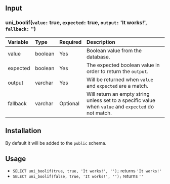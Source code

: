## Input

### uni_boolif(`value:` true, `expected:` true, `output:` 'It works!', `fallback:` '')

Variable | Type | Required | Description 
:------- | :--- | -------- | :----------
value | boolean |  Yes | Boolean value from the database.
expected | boolean | Yes | The expected boolean value in order to return the `output`.
output | varchar | Yes | Will be returned when `value` and `expected` are a match.
fallback | varchar | Optional | Will return an empty string unless set to a specific value when `value` and `expected` do not match.


## Installation

By default it will be added to the `public` schema.

## Usage

-  ```SELECT uni_boolif(true, true, 'It works!', '');``` returns `'It works!'`
-  ```SELECT uni_boolif(false, true, 'It works!', '');``` returns `''`

